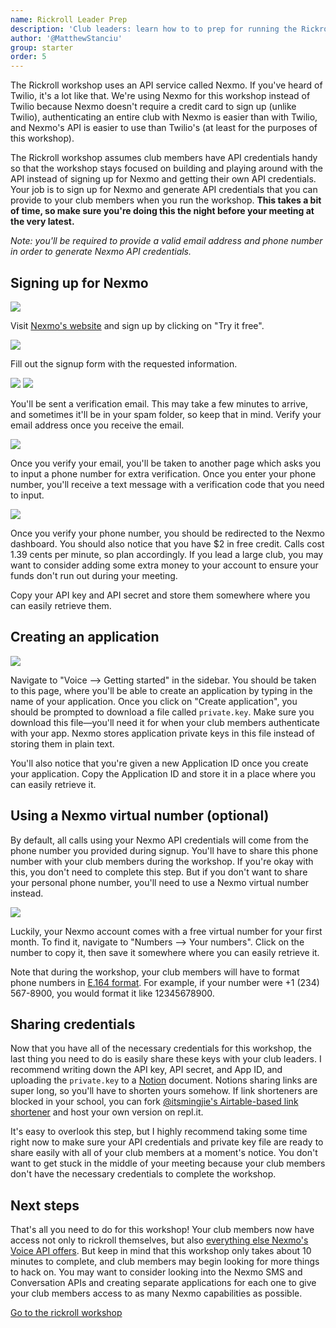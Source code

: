 ```yaml
---
name: Rickroll Leader Prep
description: 'Club leaders: learn how to to prep for running the Rickroll workshop in a club meeting'
author: '@MatthewStanciu'
group: starter
order: 5
---
```


The Rickroll workshop uses an API service called Nexmo. If you've heard of Twilio, it's a lot like that. We're using Nexmo for this workshop instead of Twilio because Nexmo doesn't require a credit card to sign up (unlike Twilio), authenticating an entire club with Nexmo is easier than with Twilio, and Nexmo's API is easier to use than Twilio's (at least for the purposes of this workshop).

The Rickroll workshop assumes club members have API credentials handy so that the workshop stays focused on building and playing around with the API instead of signing up for Nexmo and getting their own API credentials. Your job is to sign up for Nexmo and generate API credentials that you can provide to your club members when you run the workshop. **This takes a bit of time, so make sure you're doing this the night before your meeting at the very latest.**

_Note: you'll be required to provide a valid email address and phone number in order to generate Nexmo API credentials._

## Signing up for Nexmo

![](img/nexmo.png)

Visit [Nexmo's website](https://nexmo.com) and sign up by clicking on "Try it free".

![](img/signup.png)

Fill out the signup form with the requested information.

![](img/email-verify-notification.png)
![](img/email-verify-email.png)

You'll be sent a verification email. This may take a few minutes to arrive, and sometimes it'll be in your spam folder, so keep that in mind. Verify your email address once you receive the email.

![](img/phone-verification.png)

Once you verify your email, you'll be taken to another page which asks you to input a phone number for extra verification. Once you enter your phone number, you'll receive a text message with a verification code that you need to input.

![](img/dashboard.png)

Once you verify your phone number, you should be redirected to the Nexmo dashboard. You should also notice that you have $2 in free credit. Calls cost 1.39 cents per minute, so plan accordingly. If you lead a large club, you may want to consider adding some extra money to your account to ensure your funds don't run out during your meeting.

Copy your API key and API secret and store them somewhere where you can easily retrieve them.

## Creating an application

![](img/voice.png)

Navigate to "Voice –> Getting started" in the sidebar. You should be taken to this page, where you'll be able to create an application by typing in the name of your application. Once you click on "Create application", you should be prompted to download a file called `private.key`. Make sure you download this file—you'll need it for when your club members authenticate with your app. Nexmo stores application private keys in this file instead of storing them in plain text.

You'll also notice that you're given a new Application ID once you create your application. Copy the Application ID and store it in a place where you can easily retrieve it.

## Using a Nexmo virtual number (optional)

By default, all calls using your Nexmo API credentials will come from the phone number you provided during signup. You'll have to share this phone number with your club members during the workshop. If you're okay with this, you don't need to complete this step. But if you don't want to share your personal phone number, you'll need to use a Nexmo virtual number instead.

![](img/number.png)

Luckily, your Nexmo account comes with a free virtual number for your first month. To find it, navigate to "Numbers –> Your numbers". Click on the number to copy it, then save it somewhere where you can easily retrieve it.

Note that during the workshop, your club members will have to format phone numbers in [E.164 format](https://www.twilio.com/docs/glossary/what-e164). For example, if your number were +1 (234) 567-8900, you would format it like 12345678900.

## Sharing credentials

Now that you have all of the necessary credentials for this workshop, the last thing you need to do is easily share these keys with your club leaders. I recommend writing down the API key, API secret, and App ID, and uploading the `private.key` to a [Notion](https://notion.so) document. Notions sharing links are super long, so you'll have to shorten yours somehow. If link shorteners are blocked in your school, you can fork [@itsmingjie's Airtable-based link shortener](https://github.com/itsmingjie/abls) and host your own version on repl.it.

It's easy to overlook this step, but I highly recommend taking some time right now to make sure your API credentials and private key file are ready to share easily with all of your club members at a moment's notice. You don't want to get stuck in the middle of your meeting because your club members don't have the necessary credentials to complete the workshop.

## Next steps

That's all you need to do for this workshop! Your club members now have access not only to rickroll themselves, but also [everything else Nexmo's Voice API offers](https://developer.nexmo.com/voice/voice-api/ncco-reference#stream). But keep in mind that this workshop only takes about 10 minutes to complete, and club members may begin looking for more things to hack on. You may want to consider looking into the Nexmo SMS and Conversation APIs and creating separate applications for each one to give your club members access to as many Nexmo capabilities as possible.

[Go to the rickroll workshop](https://workshops.hackclub.com/preview/rick-roll/rick_roll)
